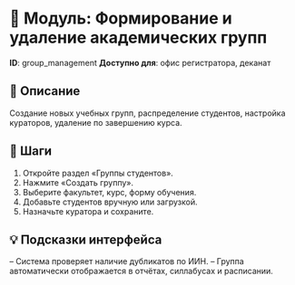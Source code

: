 # 📘 Модуль: Формирование и удаление академических групп
**ID**: group_management
**Доступно для**: офис регистратора, деканат

## 📝 Описание
Создание новых учебных групп, распределение студентов, настройка кураторов, удаление по завершению курса.

## 🩜 Шаги
1. Откройте раздел «Группы студентов».
2. Нажмите «Создать группу».
3. Выберите факультет, курс, форму обучения.
4. Добавьте студентов вручную или загрузкой.
5. Назначьте куратора и сохраните.

## 💡 Подсказки интерфейса
– Система проверяет наличие дубликатов по ИИН.
– Группа автоматически отображается в отчётах, силлабусах и расписании.
